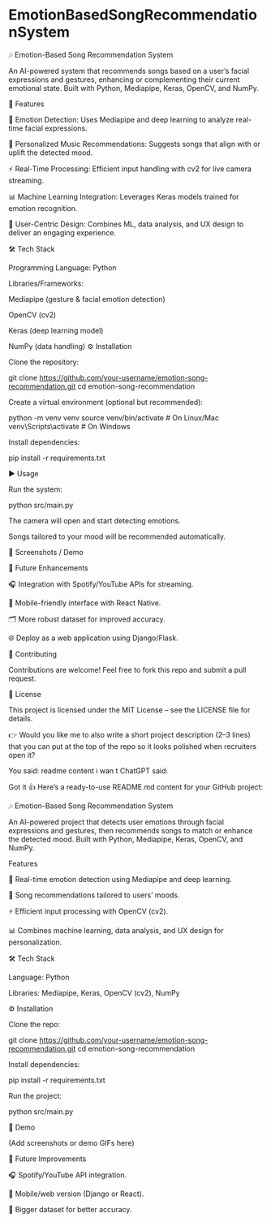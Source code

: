 # EmotionBasedSongRecommendationSystem

🎶 Emotion-Based Song Recommendation System

An AI-powered system that recommends songs based on a user’s facial expressions and gestures, enhancing or complementing their current emotional state. Built with Python, Mediapipe, Keras, OpenCV, and NumPy.

🚀 Features

🧠 Emotion Detection: Uses Mediapipe and deep learning to analyze real-time facial expressions.

🎵 Personalized Music Recommendations: Suggests songs that align with or uplift the detected mood.

⚡ Real-Time Processing: Efficient input handling with cv2 for live camera streaming.

📊 Machine Learning Integration: Leverages Keras models trained for emotion recognition.

🎨 User-Centric Design: Combines ML, data analysis, and UX design to deliver an engaging experience.

🛠️ Tech Stack

Programming Language: Python

Libraries/Frameworks:

Mediapipe (gesture & facial emotion detection)

OpenCV (cv2)

Keras (deep learning model)

NumPy (data handling)
⚙️ Installation

Clone the repository:

git clone https://github.com/your-username/emotion-song-recommendation.git
cd emotion-song-recommendation

Create a virtual environment (optional but recommended):

python -m venv venv
source venv/bin/activate # On Linux/Mac
venv\Scripts\activate # On Windows

Install dependencies:

pip install -r requirements.txt

▶️ Usage

Run the system:

python src/main.py

The camera will open and start detecting emotions.

Songs tailored to your mood will be recommended automatically.

📸 Screenshots / Demo



🔮 Future Enhancements

🎧 Integration with Spotify/YouTube APIs for streaming.

📱 Mobile-friendly interface with React Native.

🗂️ More robust dataset for improved accuracy.

🌐 Deploy as a web application using Django/Flask.

🤝 Contributing

Contributions are welcome! Feel free to fork this repo and submit a pull request.

📜 License

This project is licensed under the MIT License – see the LICENSE
file for details.

👉 Would you like me to also write a short project description (2–3 lines) that you can put at the top of the repo so it looks polished when recruiters open it?

You said:
readme content i wan t
ChatGPT said:

Got it 👍 Here’s a ready-to-use README.md content for your GitHub project:

🎶 Emotion-Based Song Recommendation System

An AI-powered project that detects user emotions through facial expressions and gestures, then recommends songs to match or enhance the detected mood. Built with Python, Mediapipe, Keras, OpenCV, and NumPy.

Features

🧠 Real-time emotion detection using Mediapipe and deep learning.

🎵 Song recommendations tailored to users’ moods.

⚡ Efficient input processing with OpenCV (cv2).

📊 Combines machine learning, data analysis, and UX design for personalization.

🛠️ Tech Stack

Language: Python

Libraries: Mediapipe, Keras, OpenCV (cv2), NumPy

⚙️ Installation

Clone the repo:

git clone https://github.com/your-username/emotion-song-recommendation.git
cd emotion-song-recommendation

Install dependencies:

pip install -r requirements.txt

Run the project:

python src/main.py

📸 Demo

(Add screenshots or demo GIFs here)

🔮 Future Improvements

🎧 Spotify/YouTube API integration.

📱 Mobile/web version (Django or React).

📂 Bigger dataset for better accuracy.
